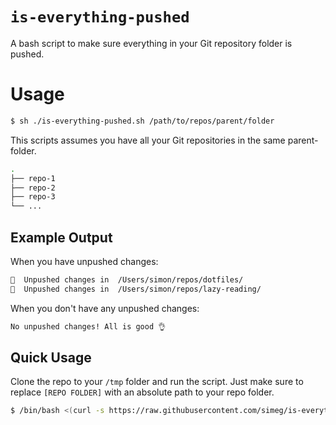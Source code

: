 # `is-everything-pushed`
A bash script to make sure everything in your Git repository folder is pushed.

# Usage
```sh
$ sh ./is-everything-pushed.sh /path/to/repos/parent/folder
```

This scripts assumes you have all your Git repositories in the same
parent-folder.

```sh
.
├── repo-1
├── repo-2
├── repo-3
└── ...
```

## Example Output
When you have unpushed changes:
```sh
🙈  Unpushed changes in	/Users/simon/repos/dotfiles/
🙈  Unpushed changes in	/Users/simon/repos/lazy-reading/
```

When you don't have any unpushed changes:
```sh
No unpushed changes! All is good 👌
```

## Quick Usage
Clone the repo to your `/tmp` folder and run the script. Just make sure to
replace `[REPO FOLDER]` with an absolute path to your repo folder.
```sh
$ /bin/bash <(curl -s https://raw.githubusercontent.com/simeg/is-everything-pushed/master/is-everything-pushed.sh) [REPO FOLDER]
```
